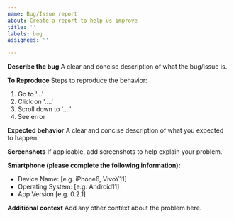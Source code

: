 ```yaml
---
name: Bug/Issue report
about: Create a report to help us improve
title: ''
labels: bug
assignees: ''

---
```


**Describe the bug**
A clear and concise description of what the bug/issue is.

**To Reproduce**
Steps to reproduce the behavior:
1. Go to '...'
2. Click on '....'
3. Scroll down to '....'
4. See error

**Expected behavior**
A clear and concise description of what you expected to happen.

**Screenshots**
If applicable, add screenshots to help explain your problem.

**Smartphone (please complete the following information):**
 - Device Name: [e.g. iPhone6, VivoY11]
 - Operating System: [e.g. Android11]
 - App Version [e.g. 0.2.1]

**Additional context**
Add any other context about the problem here.
